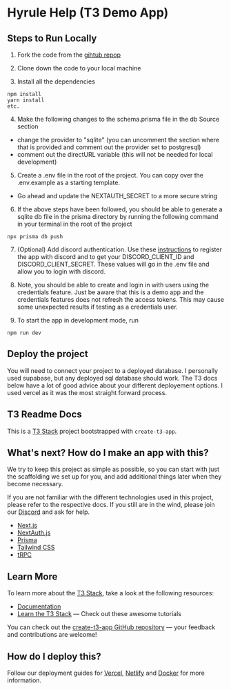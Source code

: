 # Hyrule Help (T3 Demo App)

## Steps to Run Locally

1.  Fork the code from the [gihtub repop](https://github.com/Mark-Mulligan/hyrule-help)

2.  Clone down the code to your local machine

3.  Install all the dependencies

```
npm install
yarn install
etc.
```

4.  Make the following changes to the schema.prisma file in the db Source section

- change the provider to "sqlite" (you can uncomment the section where that is provided and comment out the provider set to postgresql)
- comment out the directURL variable (this will not be needed for local development)

5.  Create a .env file in the root of the project. You can copy over the .env.example as a starting template.

- Go ahead and update the NEXTAUTH_SECRET to a more secure string

6.  If the above steps have been followed, you should be able to generate a sqlite db file in the prisma directory by running the following command in your terminal in the root of the project

```
npx prisma db push
```

7.  (Optional) Add discord authentication. Use these [instructions](https://create.t3.gg/en/usage/first-steps#authentication) to register the app with discord and to get your DISCORD_CLIENT_ID and DISCORD_CLIENT_SECRET. These values will go in the .env file and allow you to login with discord.

8.  Note, you should be able to create and login in with users using the credentials feature. Just be aware that this is a demo app and the credentials features does not refresh the access tokens. This may cause some unexpected results if testing as a credentials user.

9.  To start the app in development mode, run

```
npm run dev
```

## Deploy the project

You will need to connect your project to a deployed database. I personally used supabase, but any deployed sql database should work. The T3 docs below have a lot of good advice about your different deployement options. I used vercel as it was the most straight forward process.

## T3 Readme Docs

This is a [T3 Stack](https://create.t3.gg/) project bootstrapped with `create-t3-app`.

## What's next? How do I make an app with this?

We try to keep this project as simple as possible, so you can start with just the scaffolding we set up for you, and add additional things later when they become necessary.

If you are not familiar with the different technologies used in this project, please refer to the respective docs. If you still are in the wind, please join our [Discord](https://t3.gg/discord) and ask for help.

- [Next.js](https://nextjs.org)
- [NextAuth.js](https://next-auth.js.org)
- [Prisma](https://prisma.io)
- [Tailwind CSS](https://tailwindcss.com)
- [tRPC](https://trpc.io)

## Learn More

To learn more about the [T3 Stack](https://create.t3.gg/), take a look at the following resources:

- [Documentation](https://create.t3.gg/)
- [Learn the T3 Stack](https://create.t3.gg/en/faq#what-learning-resources-are-currently-available) — Check out these awesome tutorials

You can check out the [create-t3-app GitHub repository](https://github.com/t3-oss/create-t3-app) — your feedback and contributions are welcome!

## How do I deploy this?

Follow our deployment guides for [Vercel](https://create.t3.gg/en/deployment/vercel), [Netlify](https://create.t3.gg/en/deployment/netlify) and [Docker](https://create.t3.gg/en/deployment/docker) for more information.
